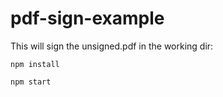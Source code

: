 # pdf-sign-example

This will sign the unsigned.pdf in the working dir:

```npm install```

``` npm start ```
